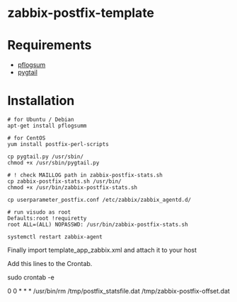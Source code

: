 # zabbix-postfix-template
# Requirements
* [pflogsum](http://jimsun.linxnet.com/postfix_contrib.html)
* [pygtail](https://pypi.org/project/pygtail/)

# Installation
    # for Ubuntu / Debian
    apt-get install pflogsumm

    # for CentOS
    yum install postfix-perl-scripts

    cp pygtail.py /usr/sbin/
    chmod +x /usr/sbin/pygtail.py

    # ! check MAILLOG path in zabbix-postfix-stats.sh
    cp zabbix-postfix-stats.sh /usr/bin/
    chmod +x /usr/bin/zabbix-postfix-stats.sh

    cp userparameter_postfix.conf /etc/zabbix/zabbix_agentd.d/

    # run visudo as root
    Defaults:root !requiretty
    root ALL=(ALL) NOPASSWD: /usr/bin/zabbix-postfix-stats.sh

    systemctl restart zabbix-agent

Finally import template_app_zabbix.xml and attach it to your host


Add this lines to the Crontab.

sudo crontab -e

0 0 * * * /usr/bin/rm /tmp/postfix_statsfile.dat /tmp/zabbix-postfix-offset.dat

